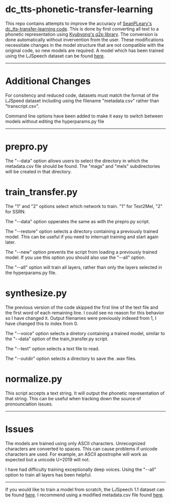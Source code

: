 # dc_tts-phonetic-transfer-learning

This repo contains attempts to improve the accuracy of [SeanPLeary's dc_tts-transfer-learning code](https://github.com/SeanPLeary/dc_tts-transfer-learning). This is done by first converting all text to a phonetic representation using [Kyubyong's g2p library](https://github.com/Kyubyong/g2p). The conversion is done automatically without invervention from the user. These modifications necessitate changes in the model structure that are not compatible with the original code, so new models are required. A model which has been trained using the LJSpeech dataset can be found [here](https://www.dropbox.com/s/415qb3mnnnmhwb0/LJSpeech-phonetic.tar?dl=0).

---

# Additional Changes

For consitency and reduced code, datasets must match the format of the LJSpeed dataset including using the filename "metadata.csv" rather than "transcript.csv".

Command line options have been added to make it easy to switch between models without editing the hyperparams.py file

---

# prepro.py

The "--data" option allows users to select the directory in which the metadata.csv file should be found. The "mags" and "mels" subdirectories will be created in that directory.

# train_transfer.py

The "1" and "2" options select which network to train. "1" for Text2Mel, "2" for SSRN.

The "--data" option opperates the same as with the prepro.py script.

The "--restore" option selects a directory containing a previously trained model. This can be useful if you need to interrupt training and start again later.

The "--new" option prevents the script from loading a previously trained model. If you use this option you should also use the "--all" option.

The "--all" option will train all layers, rather than only the layers selected in the hyperparams.py file.

# synthesize.py

The previous version of the code skipped the first line of the text file and the first word of each remaining line. I could see no reason for this behavior so I have changed it. Output filenames were previously indexed from 1, I have changed this to index from 0.

The "--voice" option selects a diretory containing a trained model, similar to the "--data" option of the train_transfer.py script.

The "--text" option selects a text file to read.

The "--outdir" option selects a directory to save the .wav files.

# normalize.py

This script accepts a text string. It will output the phonetic representation of that string. This can be useful when tracking down the source of pronounciation issues.

---

# Issues

The models are trained using only ASCII characters. Unrecognized characters are converted to spaces. This can cause problems if unicode characters are used. For example, an ASCII apostrophe will work as expected but a unicode U+2019 will not.

I have had difficulty training exceptionally deep voices. Using the "--all" option to train all layers has been helpful.

---

If you would like to train a model from scratch, the LJSpeech 1.1 dataset can be found [here](https://keithito.com/LJ-Speech-Dataset/). I recommend using a modified metadata.csv file found [here](https://github.com/kwmkwm/LJSpeech1.1-expanded).
